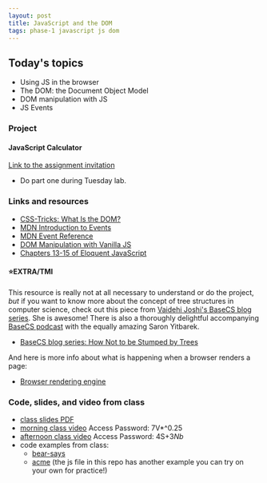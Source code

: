 ```yaml
---
layout: post
title: JavaScript and the DOM
tags: phase-1 javascript js dom
---
```


## Today's topics

- Using JS in the browser
- The DOM: the Document Object Model
- DOM manipulation with JS
- JS Events


### Project
#### JavaScript Calculator

[Link to the assignment invitation](https://classroom.github.com/a/KOtuZcz7) 
- Do part one during Tuesday lab.


### Links and resources

- [CSS-Tricks: What Is the DOM?](https://css-tricks.com/dom/)
- [MDN Introduction to Events](https://developer.mozilla.org/en-US/docs/Learn/JavaScript/Building_blocks/Events)
- [MDN Event Reference](https://developer.mozilla.org/en-US/docs/Web/Events)
- [DOM Manipulation with Vanilla JS](https://www.sitepoint.com/dom-manipulation-vanilla-javascript-no-jquery/)
- [Chapters 13-15 of Eloquent JavaScript](https://eloquentjavascript.net/)

#### ⭐️EXTRA/TMI

This resource is really not at all necessary to understand or do the project, _but_ if you want to know more about the concept of tree structures in computer science, check out this piece from [Vaidehi Joshi's BaseCS blog series](https://medium.com/basecs). She is awesome! There is also a thoroughly delightful accompanying [BaseCS podcast](https://www.codenewbie.org/basecs) with the equally amazing Saron Yitbarek.
  - [BaseCS blog series: How Not to be Stumped by Trees](https://medium.com/basecs/how-to-not-be-stumped-by-trees-5f36208f68a7)

And here is more info about what is happening when a browser renders a page:
- [Browser rendering engine](https://www.html5rocks.com/en/tutorials/internals/howbrowserswork/#The_rendering_engine)

### Code, slides, and video from class

- [class slides PDF](/slide-decks/js-dom.pdf)
- [morning class video](https://us02web.zoom.us/rec/share/5pwoF-6gqnxIG42d-lHRR6x9Et3gaaa80HUd_vFfxUx7l9uRuh1560btQ6Ko0MEM?startTime=1588165642000) Access Password: 7V*^0.25
- [afternoon class video](https://us02web.zoom.us/rec/share/tdBbA-3Uy0BJTo3g1mT2V_MmJra5T6a8gSQZqfAEzB6KYZJXHGnlE2wSvzM0E3Zq?startTime=1588186687000) Access Password: 4S+$3Nb$
- code examples from class:
  - [bear-says](https://github.com/momentum-team-1/examples/tree/master/bear-says)
  - [acme](https://github.com/momentum-team-1/examples/tree/master/dom-acme) (the js file in this repo has another example you can try on your own for practice!)
